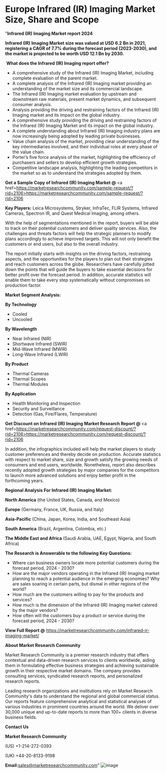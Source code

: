 # Europe Infrared (IR) Imaging Market Size, Share and Scope
"<strong>Infrared (IR) Imaging Market report 2024</strong>

<strong>Infrared (IR) Imaging Market size was valued at USD 6.2 Bn in 2021, registering a CAGR of 7.7% during the forecast period (2023-2030), and the market is projected to be worth USD 12.1 Bn by 2030.</strong>

 <strong><b>What does the Infrared (IR) Imaging report offer?</b></strong>
<ul>
  <li>A comprehensive study of the Infrared (IR) Imaging Market, including complete evaluation of the parent market.</li>
  <li>A complete analysis of the Infrared (IR) Imaging market providing an understanding of the market size and its commercial landscape.</li>
  <li>The Infrared (IR) Imaging market evaluation by upstream and downstream raw materials, present market dynamics, and subsequent consumer analysis.</li>
  <li>Analysis providing the driving and restraining factors of the Infrared (IR) Imaging market and its impact on the global industry.</li>
  <li>A comprehensive study providing the driving and restraining factors of the Infrared (IR) Imaging Market and its impact on the global industry.</li>
  <li>A complete understanding about Infrared (IR) Imaging industry plans are now increasingly being adopted by leading private businesses.</li>
  <li>Value chain analysis of the market, providing clear understanding of the key intermediaries involved, and their individual roles at every phase of the value chain.</li>
  <li>Porter’s five force analysis of the market, highlighting the efficiency of purchasers and sellers to develop efficient growth strategies.</li>
  <li>Competitive landscape analysis, highlighting the leading competitors in the market so as to understand the strategies adopted by them.</li>
</ul>

<strong>Get a Sample Copy of Infrared (IR) Imaging Market @ </strong><a href=https://marketresearchcommunity.com/sample-request/?rid=2106><u>https://marketresearchcommunity.com/sample-request/?rid=2106</u></a>

<strong>Key Players:</strong> 
Leica Microsystems, Stryker, InfraTec, FLIR Systems, Infrared Cameras, Spectron IR, and Quest Medical Imaging, among others.

With the help of segmentations mentioned in the report, buyers will be able to track on their potential customers and deliver quality services. Also, the challenges and threats factors will help the strategic planners to modify plans accordingly to achieve improved targets. This will not only benefit the customers or end users, but also to the overall industry.

The report initially starts with insights on the driving factors, restraining aspects, and the opportunities for the players to plan out their strategies and reach customers across the globe. Researchers have carefully jotted down the points that will guide the buyers to take essential decisions for better profit over the forecast period. In addition, accurate statistics will enable them to take every step systematically without compromises on production factor.

<strong>Market Segment Analysis:</strong>



<strong>By Technology</strong>
<ul>
 	<li>Cooled</li>
 	<li>Uncooled</li>
</ul>
<strong>By Wavelength</strong>
<ul>
 	<li>Near Infrared (NIR)</li>
 	<li>Shortwave Infrared (SWIR)</li>
 	<li>Mid-Wave Infrared (MWIR)</li>
 	<li>Long-Wave Infrared (LWIR)</li>
</ul>
<strong>By Product</strong>
<ul>
 	<li>Thermal Cameras</li>
 	<li>Thermal Scopes</li>
 	<li>Thermal Modules</li>
</ul>
<strong>By Application</strong>
<ul>
 	<li>Health Monitoring and Inspection</li>
 	<li>Security and Surveillance</li>
 	<li>Detection (Gas, Fire/Flares, Temperature)</li>
</ul>

<strong>Get Discount on Infrared (IR) Imaging Market Research Report @ </b></strong><a href=https://marketresearchcommunity.com/request-discount/?rid=2106><u>https://marketresearchcommunity.com/request-discount/?rid=2106</u></a>

In addition, the infographics included will help the market players to study customer preferences and thereby decide on production. Accurate statistics with respect to market share, size and growth satisfy the growing needs of consumers and end users, worldwide. Nonetheless, report also describes recently adopted growth strategies by major companies for the competitors to launch more advanced solutions and enjoy better profit in the forthcoming years.

<strong>Regional Analysis For Infrared (IR) Imaging Market:</strong>

<strong>North America</strong> (the United States, Canada, and Mexico)

<strong>Europe</strong> (Germany, France, UK, Russia, and Italy)

<strong>Asia-Pacific</strong> (China, Japan, Korea, India, and Southeast Asia)

<strong>South America</strong> (Brazil, Argentina, Colombia, etc.)

<strong>The Middle East and Africa</strong> (Saudi Arabia, UAE, Egypt, Nigeria, and South Africa)

<strong>The Research is Answerable to the following Key Questions:</strong>
<ul>
 	<li>Where can business owners locate more potential customers during the forecast period, 2024 - 2030?</li>
 	<li>How are the major vendors operating in the Infrared (IR) Imaging market planning to reach a potential audience in the emerging economies? Why are sales soaring in certain parts, but dismal in other regions of the world?</li>
 	<li>How much are the customers willing to pay for the products and services?</li>
 	<li>How much is the dimension of the Infrared (IR) Imaging market catered by the major vendors?</li>
 	<li>How often will the customers buy a product or service during the forecast period, 2024 - 2030?</li>
</ul>

<strong>View Full Report @</strong> <a href=https://marketresearchcommunity.com/infrared-ir-imaging-market/>https://marketresearchcommunity.com/infrared-ir-imaging-market/</a>

<strong>About Market Research Community</strong>

Market Research Community is a premier research industry that offers contextual and data-driven research services to clients worldwide, aiding them in formulating effective business strategies and achieving sustainable growth in their respective market domains. The company provides consulting services, syndicated research reports, and personalized research reports.

Leading research organizations and institutions rely on Market Research Community's data to understand the regional and global commercial status. Our reports feature comprehensive analytical and statistical analyses of various industries in prominent countries around the world. We deliver over 30,000 unique and up-to-date reports to more than 100+ clients in diverse business fields.

<strong>Contact Us</strong>

<strong>Market Research Community</strong>

(US) +1-214-272-0393

(UK) +44-20-8133-9198

<strong>Email:</strong>sales@marketresearchcommunity.com"
![image](https://github.com/krutikad1522/marketresearchcommunity/assets/158283933/34fc5eee-a09c-4a99-b053-865c12435b97)
